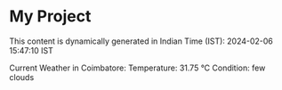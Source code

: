 # My Project

This content is dynamically generated in Indian Time (IST): 2024-02-06 15:47:10 IST


Current Weather in Coimbatore:
Temperature: 31.75 °C
Condition: few clouds
